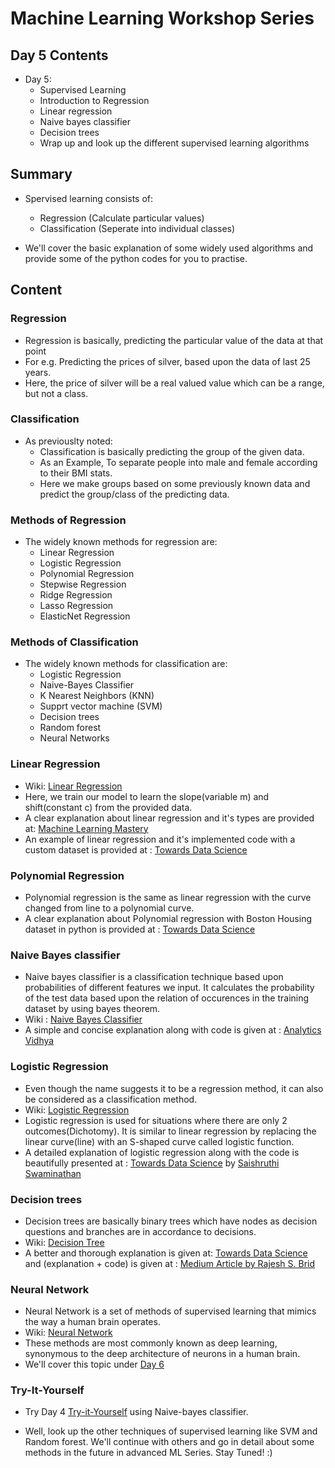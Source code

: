 # Machine Learning Workshop Series

## Day 5 Contents

* Day 5:
  * Supervised Learning
  * Introduction to Regression
  * Linear regression
  * Naive bayes classifier
  * Decision trees
  * Wrap up and look up the different supervised learning algorithms

## Summary

* Spervised learning consists of:
  * Regression      (Calculate particular values)
  * Classification  (Seperate into individual classes)

* We'll cover the basic explanation of some widely used algorithms and provide some of the python codes for you to practise.

## Content

### Regression

* Regression is basically, predicting the particular value of the data at that point
* For e.g. Predicting the prices of silver, based upon the data of last 25 years.
* Here, the price of silver will be a real valued value which can be a range, but not a class.

### Classification

* As previouslty noted:
  * Classification is basically predicting the group of the given data.
  * As an Example, To separate people into male and female according to their BMI stats.
  * Here we make groups based on some previously known data and predict the group/class of the predicting data.

### Methods of Regression

* The widely known methods for regression are:
  * Linear Regression
  * Logistic Regression
  * Polynomial Regression
  * Stepwise Regression
  * Ridge Regression
  * Lasso Regression
  * ElasticNet Regression

### Methods of Classification

* The widely known methods for classification are:
  * Logistic Regression
  * Naive-Bayes Classifier
  * K Nearest Neighbors (KNN)
  * Supprt vector machine (SVM)
  * Decision trees
  * Random forest
  * Neural Networks

### Linear Regression

* Wiki: [Linear Regression](https://en.wikipedia.org/wiki/Linear_regression)
* Here, we train our model to learn the slope(variable m) and shift(constant c) from the provided data.
* A clear explanation about linear regression and it's types are provided at: [Machine Learning Mastery](https://machinelearningmastery.com/linear-regression-for-machine-learning/)
* An example of linear regression and it's implemented code with a custom dataset is provided at : [Towards Data Science](https://towardsdatascience.com/linear-regression-detailed-view-ea73175f6e86)

### Polynomial Regression

* Polynomial regression is the same as linear regression with the curve changed from line to a polynomial curve.
* A clear explanation about Polynomial regression with Boston Housing dataset in python is provided at : [Towards Data Science](https://towardsdatascience.com/polynomial-regression-bbe8b9d97491)

### Naive Bayes classifier

* Naive bayes classifier is a classification technique based upon probabilities of different features we input. It calculates the probability of the test data based upon the relation of occurences in the training dataset by using bayes theorem.
* Wiki : [Naive Bayes Classifier](https://en.wikipedia.org/wiki/Naive_Bayes_classifier)
* A simple and concise explanation along with code is given at : [Analytics Vidhya](https://www.analyticsvidhya.com/blog/2017/09/naive-bayes-explained/?#)

### Logistic Regression

* Even though the name suggests it to be a regression method, it can also be considered as a classification method.
* Wiki: [Logistic Regression](https://en.wikipedia.org/wiki/Logistic_regression)
* Logistic regression is used for situations where there are only 2 outcomes(Dichotomy). It is similar to linear regression by replacing the linear curve(line) with an S-shaped curve called logistic function.
* A detailed explanation of logistic regression along with the code is beautifully presented at : [Towards Data Science](https://towardsdatascience.com/logistic-regression-detailed-overview-46c4da4303bc) by [Saishruthi Swaminathan](https://towardsdatascience.com/@saishruthi.tn)

### Decision trees

* Decision trees are basically binary trees which have nodes as decision questions and branches are in accordance to decisions.
* Wiki: [Decision Tree](https://en.wikipedia.org/wiki/Decision_tree)
* A better and thorough explanation is given at: [Towards Data Science](https://towardsdatascience.com/decision-trees-in-machine-learning-641b9c4e8052) and (explanation + code) is given at : [Medium Article by Rajesh S. Brid](https://medium.com/greyatom/decision-trees-a-simple-way-to-visualize-a-decision-dc506a403aeb)

### Neural Network

* Neural Network is a set of methods of supervised learning that mimics the way a human brain operates.
* Wiki: [Neural Network](https://en.wikipedia.org/wiki/Artificial_neural_network)
* These methods are most commonly known as deep learning, synonymous to the deep architecture of neurons in a human brain.
* We'll cover this topic under [Day 6](https://github.com/MozNeurons/ML-Workshop/tree/Day-6)

### Try-It-Yourself

* Try Day 4 [Try-it-Yourself](https://github.com/MozNeurons/ML-Workshop/blob/Day-4/Try-it-Yourself/Try_it_yourself.md) using Naive-bayes classifier.

* Well, look up the other techniques of supervised learning like SVM and Random forest. We'll continue with others and go in detail about some methods in the future in advanced ML Series. Stay Tuned! :)
